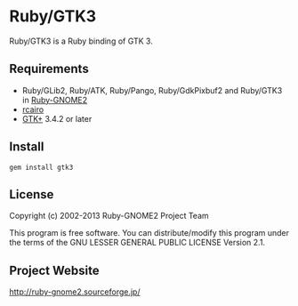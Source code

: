 # Ruby/GTK3

Ruby/GTK3 is a Ruby binding of GTK 3.

## Requirements

* Ruby/GLib2, Ruby/ATK, Ruby/Pango, Ruby/GdkPixbuf2 and Ruby/GTK3 in
  [Ruby-GNOME2](http://ruby-gnome2.sourceforge.jp/)
* [rcairo](https://github.com/rcairo/rcairo)
* [GTK+](http://cairographics.org/) 3.4.2 or later

## Install

    gem install gtk3

## License

Copyright (c) 2002-2013 Ruby-GNOME2 Project Team

This program is free software. You can distribute/modify this program
under the terms of the GNU LESSER GENERAL PUBLIC LICENSE Version 2.1.

## Project Website

http://ruby-gnome2.sourceforge.jp/
